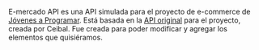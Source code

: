 E-mercado API es una API simulada para el proyecto de e-commerce de [Jóvenes a Programar](https://jovenesaprogramar.edu.uy/). Está basada en la [API original](https://japceibal.github.io/emercado-api/) para el proyecto, creada por Ceibal. Fue creada para poder modificar y agregar los elementos que quisiéramos.